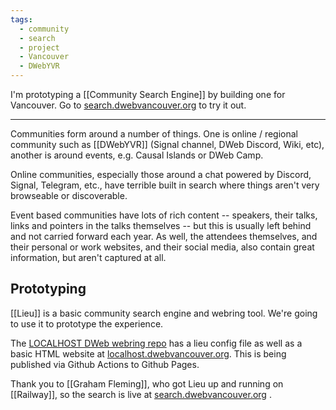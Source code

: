 ```yaml
---
tags:
  - community
  - search
  - project
  - Vancouver
  - DWebYVR
---
```

I'm prototyping a [[Community Search Engine]] by building one for Vancouver. Go to [search.dwebvancouver.org](https://search.dwebvancouver.org) to try it out.

---

Communities form around a number of things. One is online / regional community such as [[DWebYVR]] (Signal channel, DWeb Discord, Wiki, etc), another is around events, e.g. Causal Islands or DWeb Camp.

Online communities, especially those around a chat powered by Discord, Signal, Telegram, etc., have terrible built in search where things aren't very browseable or discoverable.

Event based communities have lots of rich content -- speakers, their talks, links and pointers in the talks themselves -- but this is usually left behind and not carried forward each year. As well, the attendees themselves, and their personal or work websites, and their social media, also contain great information, but aren't captured at all.

## Prototyping

[[Lieu]] is a basic community search engine and webring tool. We're going to use it to prototype the experience.

The [LOCALHOST DWeb webring repo](https://github.com/DWebYVR/localhost_vancouver_webring) has a lieu config file as well as a basic HTML website at [localhost.dwebvancouver.org](https://localhost.dwebvancouver.org). This is being published via Github Actions to Github Pages.

Thank you to [[Graham Fleming]], who got Lieu up and running on [[Railway]], so the search is live at [search.dwebvancouver.org](https://search.dwebvancouver.org) .